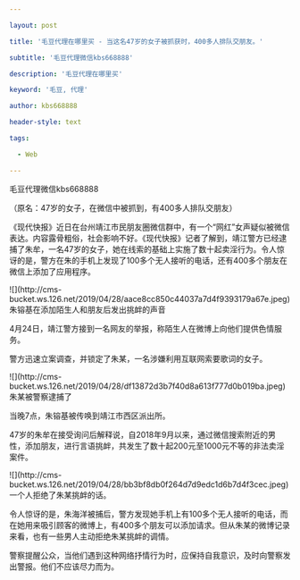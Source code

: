 ---
layout: post
title: '毛豆代理在哪里买 - 当这名47岁的女子被抓获时，400多人排队交朋友。'
subtitle: '毛豆代理微信kbs668888'
description: '毛豆代理在哪里买'
keyword: '毛豆, 代理'
author: kbs668888
header-style: text
tags:
  - Web
---
毛豆代理微信kbs668888

（原名：47岁的女子，在微信中被抓到，有400多人排队交朋友）

《现代快报》近日在台州靖江市民朋友圈微信群中，有一个“网红”女声疑似被微信表达。内容露骨粗俗，社会影响不好。《现代快报》记者了解到，靖江警方已经逮捕了朱牟，一名47岁的女子，她在线索的基础上实施了数十起卖淫行为。令人惊讶的是，警方在朱的手机上发现了100多个无人接听的电话，还有400多个朋友在微信上添加了应用程序。

![](http://cms-
bucket.ws.126.net/2019/04/28/aace8cc850c44037a7d4f9393179a67e.jpeg)朱镕基在添加陌生人和朋友后发出挑衅的声音

4月24日，靖江警方接到一名网友的举报，称陌生人在微博上向他们提供色情服务。

警方迅速立案调查，并锁定了朱某，一名涉嫌利用互联网索要歌词的女子。

![](http://cms-
bucket.ws.126.net/2019/04/28/df13872d3b7f40d8a613f777d0b019ba.jpeg)朱某被警察逮捕了

当晚7点，朱镕基被传唤到靖江市西区派出所。

47岁的朱牟在接受询问后解释说，自2018年9月以来，通过微信搜索附近的男性，添加朋友，进行言语挑衅，共发生了数十起200元至1000元不等的非法卖淫案件。

![](http://cms-
bucket.ws.126.net/2019/04/28/bb3bf8db0f264d7d9edc1d6b7d4f3cec.jpeg)一个人拒绝了朱某挑衅的话。

令人惊讶的是，朱海洋被捕后，警方发现她手机上有100多个无人接听的电话，而在她用来吸引顾客的微博上，有400多个朋友可以添加请求。但从朱某的微博记录来看，也有一些男人主动拒绝朱某挑衅的调情。

警察提醒公众，当他们遇到这种网络抒情行为时，应保持自我意识，及时向警察发出警报。他们不应该尽力而为。

